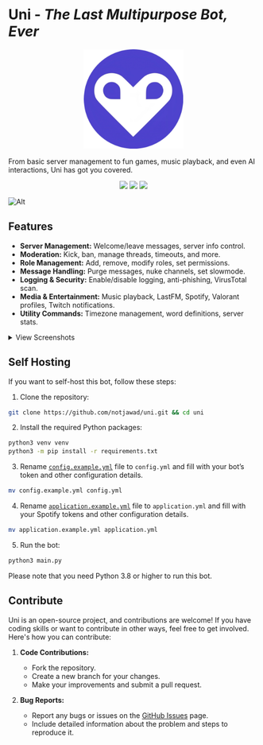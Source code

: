 # Uni - _The Last Multipurpose Bot, Ever_

<p align="center">
    <img src="./assets/repo/logo.png" width=200 />
</p>

From basic server management to fun games, music playback, and even AI interactions, Uni has got you covered.

<p align="center">
  <img src="https://img.shields.io/github/stars/notjawad/uni"  />
  <img src="https://img.shields.io/github/issues/notjawad/uni"  />
  <img src="https://img.shields.io/badge/LICENSE-MIT-green"  />
</p>

![Alt](https://repobeats.axiom.co/api/embed/8c8ffc71c338891e080c675e9d0ac2af8532feb9.svg "Repobeats analytics image")

## Features

- **Server Management:** Welcome/leave messages, server info control.
- **Moderation:** Kick, ban, manage threads, timeouts, and more.
- **Role Management:** Add, remove, modify roles, set permissions.
- **Message Handling:** Purge messages, nuke channels, set slowmode.
- **Logging & Security:** Enable/disable logging, anti-phishing, VirusTotal scan.
- **Media & Entertainment:** Music playback, LastFM, Spotify, Valorant profiles, Twitch notifications.
- **Utility Commands:** Timezone management, word definitions, server stats.

<details>
  <summary>View Screenshots</summary>
<img src="./assets/repo/music.png" width=1000/>
<img src="./assets/repo/queue.png" width=1000/>
<img src="./assets/repo/purge.png" width=1000/>
<img src="./assets/repo/git.png" width=1000/>
<img src="./assets/repo/minecraft.png" width=1000/>
<img src="./assets/repo/spotifyrec.png" width=1000/>
<img src="./assets/repo/lastfmnp.png" width=1000/>
<img src="./assets/repo/lastfmwhois.png" width=1000/>
<img src="./assets/repo/moviewatch.png" width=1000/>
<img src="./assets/repo/listeners.png" width=1000/>

</details>

## Self Hosting

If you want to self-host this bot, follow these steps:

1. Clone the repository:

```zsh
git clone https://github.com/notjawad/uni.git && cd uni
```

2. Install the required Python packages:

```zsh
python3 venv venv
python3 -m pip install -r requirements.txt
```

3. Rename [`config.example.yml`](./config.example.yml) file to `config.yml` and fill with your bot’s token and other configuration details.

```zsh
mv config.example.yml config.yml
```

4. Rename [`application.example.yml`](./application.example.yml) file to `application.yml` and fill with your Spotify tokens and other configuration details.

```zsh
mv application.example.yml application.yml
```

5. Run the bot:

```zsh
python3 main.py
```

Please note that you need Python 3.8 or higher to run this bot.

## Contribute

Uni is an open-source project, and contributions are welcome! If you have coding skills or want to contribute in other ways, feel free to get involved. Here's how you can contribute:

1. **Code Contributions:**

   - Fork the repository.
   - Create a new branch for your changes.
   - Make your improvements and submit a pull request.

2. **Bug Reports:**
   - Report any bugs or issues on the [GitHub Issues](https://github.com/notjawad/uni/issues) page.
   - Include detailed information about the problem and steps to reproduce it.
